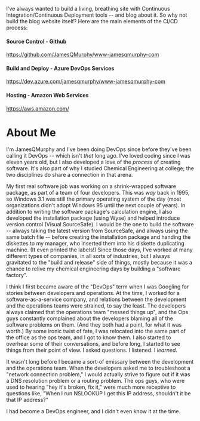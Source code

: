 ﻿I've always wanted to build a living, breathing site with Continuous Integration/Continuous Deployment tools -- and blog about it.  So why not build the blog website itself?  Here are the main elements of the CI/CD process:

#### Source Control - Github
https://github.com/JamesQMurphy/www-jamesqmurphy-com

#### Build and Deploy - Azure DevOps Services</h4>
https://dev.azure.com/jamesqmurphy/www-jamesqmurphy-com

#### Hosting - Amazon Web Services</h4>
https://aws.amazon.com/


# About Me

I'm JamesQMurphy and I've been doing DevOps since before they've been calling it DevOps --
which isn't *that* long ago. I've loved coding since I was eleven years old, but I also
developed a love of the *process* of creating software.  It's also part of why I studied
Chemical Engineering at college; the two disciplines do share a connection in that arena.

My first real software job was working on a shrink-wrapped software package, as part of a
team of four developers.  This was *way* back in 1995, so Windows 3.1 was still the primary
operating system of the day (most organizations didn't adopt Windows 95 until the next
couple of years).  In addition to writing the software package's calculation engine, I also
developed the installation package (using Wyse) and helped introduce version control
(Visual SourceSafe).  I would be the one to build the software -- always taking the latest
version from SourceSafe, and always using the same batch file -- before creating the 
installation package and handing the diskettes to my manager, who inserted them into his
diskette duplicating machine.  (It even printed the labels!)  Since those days, I've worked
at many different types of companies, in all sorts of industries, but I always gravitated
to the "build and release" side of things, mostly because it was a chance to relive my
chemical engineering days by building a "software factory".

I think I first became aware of the "DevOps" term when I was Googling for stories between
developers and operations.  At the time, I worked for a software-as-a-service company, and
relations between the development and the operations teams were strained, to say the least.
The developers always claimed that the operations team "messed things up", and the Ops
guys constantly complained about the developers blaming all of the software problems on
them.  (And they both had a point, for what it was worth.)  By some ironic twist of fate,
I was relocated into the same part of the office as the ops team, and I got to know them.
I also started to overhear some of their conversations, and before long, I started to see
things from their point of view.  I asked questions. I listened.  I *learned*.

It wasn't long before I became a sort-of emissary between the development and the operations
team.  When the developers asked me to troubleshoot a "network connection problem," I
would actually strive to figure out if it was a DNS resolution problem or a routing problem.
The ops guys, who were used to hearing "hey it's broken, fix it," were much more
receptive to questions like, "When I run NSLOOKUP I get this IP address, shouldn't it be
that IP address?"

I had become a DevOps engineer, and I didn't even know it at the time.

